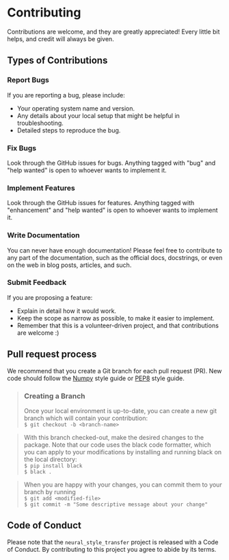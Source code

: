 # Contributing

Contributions are welcome, and they are greatly appreciated! Every little bit
helps, and credit will always be given.

## Types of Contributions

### Report Bugs

If you are reporting a bug, please include:

* Your operating system name and version.
* Any details about your local setup that might be helpful in troubleshooting.
* Detailed steps to reproduce the bug.

### Fix Bugs

Look through the GitHub issues for bugs. Anything tagged with "bug" and "help
wanted" is open to whoever wants to implement it.

### Implement Features

Look through the GitHub issues for features. Anything tagged with "enhancement"
and "help wanted" is open to whoever wants to implement it.

### Write Documentation

You can never have enough documentation! Please feel free to contribute to any
part of the documentation, such as the official docs, docstrings, or even 
on the web in blog posts, articles, and such.

### Submit Feedback

If you are proposing a feature:

* Explain in detail how it would work.
* Keep the scope as narrow as possible, to make it easier to implement.
* Remember that this is a volunteer-driven project, and that contributions
  are welcome :)

## Pull request process  
We recommend that you create a Git branch for each pull request (PR).
New code should follow the [Numpy](https://numpydoc.readthedocs.io/en/latest/format.html) style guide or [PEP8](https://www.python.org/dev/peps/pep-0008/) style guide.

>### Creating a Branch  
>Once your local environment is up-to-date, you can create a new git branch which will contain your contribution:  
>```$ git checkout -b <branch-name>```

>With this branch checked-out, make the desired changes to the package. Note that our code uses the black code formatter, which you can apply to your modifications by installing and running black on the local directory:  
>```$ pip install black```  
>```$ black .```

>When you are happy with your changes, you can commit them to your branch by running  
>```$ git add <modified-file>```  
>```$ git commit -m "Some descriptive message about your change"```


## Code of Conduct

Please note that the `neural_style_transfer` project is released with a 
Code of Conduct. By contributing to this project you agree to abide by its terms.
